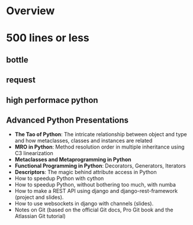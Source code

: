 # Overview

# 500 lines or less

## bottle

## request

## high performace python 

<!-- ## python 源码剖析 -->

## Advanced Python Presentations

- **The Tao of Python**: The intricate relationship between object and type and how metaclasses, classes and instances are related
- **MRO in Python**: Method resolution order in multiple inheritance using C3 linearization
- **Metaclasses and Metaprogramming in Python**
- **Functional Programming in Python**: Decorators, Generators, Iterators
- **Descriptors**: The magic behind attribute access in Python
- How to speedup Python with cython
- How to speedup Python, without bothering too much, with numba
- How to make a REST API using django and django-rest-framework (project and slides).
- How to use websockets in django with channels (slides).
- Notes on Git (based on the official Git docs, Pro Git book and the Atlassian Git tutorial)
